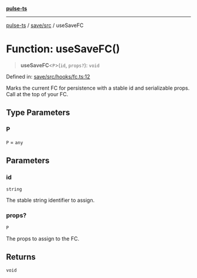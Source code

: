 [**pulse-ts**](../../../README.md)

***

[pulse-ts](../../../README.md) / [save/src](../README.md) / useSaveFC

# Function: useSaveFC()

> **useSaveFC**\<`P`\>(`id`, `props?`): `void`

Defined in: [save/src/hooks/fc.ts:12](https://github.com/jlehett/pulse-ts/blob/95f7e0ab0aafbcd2aad691251c554317b3dfe19c/packages/save/src/hooks/fc.ts#L12)

Marks the current FC for persistence with a stable id and serializable props.
Call at the top of your FC.

## Type Parameters

### P

`P` = `any`

## Parameters

### id

`string`

The stable string identifier to assign.

### props?

`P`

The props to assign to the FC.

## Returns

`void`
